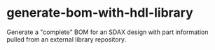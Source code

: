 # generate-bom-with-hdl-library
Generate a "complete" BOM for an SDAX design with part information pulled from an external library repository.
